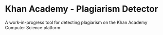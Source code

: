 # Khan Academy - Plagiarism Detector

A work-in-progress tool for detecting plagiarism on the Khan Academy Computer Science platform

